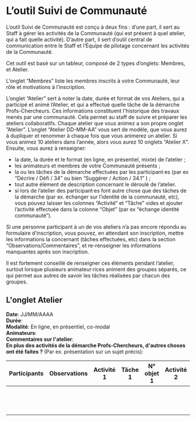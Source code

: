 # L’outil Suivi de Communauté

L’outil Suivi de Communauté est conçu à deux fins : d’une part, il sert au Staff à gérer les activités de la Communauté (qui est présent à quel atelier, qui a fait quelle activité). D’autre part, il sert d’outil central de communication entre le Staff et l’Équipe de pilotage concernant les activités de la Communauté.

Cet outil est basé sur un tableur, composé de 2 types d’onglets: Membres, et Atelier.

L’onglet “Membres” liste les membres inscrits à votre Communauté, leur rôle et motivations à l’inscription.

L’onglet “Atelier” sert à noter la date, durée et format de vos Ateliers, qui a participé et animé l’Atelier, et qui a effectué quelle tâche de la démarche Profs-Chercheurs. 
Ces informations constituent l'historique des travaux menés par une communauté. Cela permet au staff de suivre et préparer les ateliers collaboratifs. 
Chaque atelier que vous animez a son propre onglet ”Atelier”. L’onglet “Atelier DD-MM-AA” vous sert de modèle, que vous aurez à dupliquer et renommer à chaque fois que vous animerez un atelier. Si vous animez 10 ateliers dans l’année, alors vous aurez 10 onglets “Atelier X”. Ensuite, vous aurez à renseigner:

- la date, la durée et le format (en ligne, en présentiel, mixte) de l’atelier ;
- les animateurs et membres de votre Communauté présents ;
- la ou les tâches de la démarche effectuées par les participant·es (par ex “Décrire / Défi / 34” ou bien “Suggérer / Action / 34.1” ) ;
- tout autre élément de description concernant le déroulé de l’atelier.
- si lors de l’atelier des participant·es font autre chose que des tâches de la démarche (par ex. échanger sur l’identité de la communauté, etc), vous pouvez laisser les colonnes “Activité” et “Tâche” vides et ajouter l’activité effectuée dans la colonne “Objet” (par ex “échange identité communauté”).

Si une personne participant à un de vos ateliers n’a pas encore répondu au formulaire d’inscription, vous pouvez, en attendant son inscription, mettre les informations la concernant (tâches effectuées, etc) dans la section “Observations/Commentaires”, et re-renseigner les informations manquantes après son inscription.

Il est fortement conseillé de renseigner ces éléments pendant l’atelier, surtout lorsque plusieurs animateur·rices animent des groupes séparés, ce qui permet aux autres de savoir les tâches réalisées par chacun des groupes.

## L'onglet Atelier

**Date**: JJ/MM/AAAA\
**Durée**:\
**Modalité**: En ligne, en présentiel, co-modal\
**Animateurs**:\
**Commentaires sur l'atelier**:\
**En plus des activités de la démarche Profs-Chercheurs, d'autres choses ont été faites ?** (Par ex. présentation sur un sujet précis):

| Participants | Observations | Activité 1 | Tâche 1 | N° objet 1 | Activité 2 | Tâche 2 | N° objet 2 |
| ---- | ---- | ---- | ---- | ---- | ---- | ---- | ---- |
| <br> | | | | | | | | 
| <br> | | | | | | | | 
| <br> | | | | | | | | 
